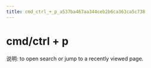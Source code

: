 ```yaml
---
title: cmd_ctrl_+_p_a537ba467aa344ceb2b6ca363ca5c738
---
```


# cmd/ctrl + p

说明: to open search or jump to a recently viewed page.